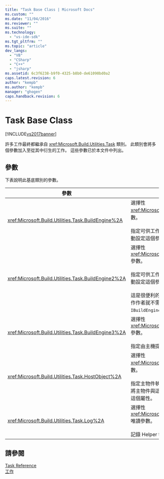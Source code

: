 ```yaml
---
title: "Task Base Class | Microsoft Docs"
ms.custom: ""
ms.date: "11/04/2016"
ms.reviewer: ""
ms.suite: ""
ms.technology: 
  - "vs-ide-sdk"
ms.tgt_pltfrm: ""
ms.topic: "article"
dev_langs: 
  - "VB"
  - "CSharp"
  - "C++"
  - "jsharp"
ms.assetid: 6c3f6238-b9f0-4325-b8b0-de61090bd0a2
caps.latest.revision: 6
author: "kempb"
ms.author: "kempb"
manager: "ghogen"
caps.handback.revision: 6
---
```

# Task Base Class
[!INCLUDE[vs2017banner](../code-quality/includes/vs2017banner.md)]

許多工作最終都繼承自 <xref:Microsoft.Build.Utilities.Task> 類別。  此類別會將多個參數加入至從其中衍生的工作。  這些參數已於本文件中列出。  
  
## 參數  
 下表說明此基底類別的參數。  
  
|參數|描述|  
|--------|--------|  
|<xref:Microsoft.Build.Utilities.Task.BuildEngine%2A>|選擇性 <xref:Microsoft.Build.Framework.IBuildEngine> 參數。<br /><br /> 指定可供工作使用的建置引擎介面。  建置引擎會自動設定這個參數，以允許工作回呼至它。|  
|<xref:Microsoft.Build.Utilities.Task.BuildEngine2%2A>|選擇性 <xref:Microsoft.Build.Framework.IBuildEngine2> 參數。<br /><br /> 指定可供工作使用的建置引擎介面。  建置引擎會自動設定這個參數，以允許工作回呼至它。<br /><br /> 這是很便利的屬性，如此一來，從此類別繼承的工作作者就不需要將值從 `IBuildEngine` 轉換為 `IBuildEngine2`。|  
|<xref:Microsoft.Build.Utilities.Task.BuildEngine3%2A>|選擇性 <xref:Microsoft.Build.Framework.IBuildEngine3> 參數。<br /><br /> 指定由主機提供的建置引擎介面。|  
|<xref:Microsoft.Build.Utilities.Task.HostObject%2A>|選擇性 <xref:Microsoft.Build.Framework.ITaskHost> 參數。<br /><br /> 指定主物件執行個體 \(可以是 Null\)。  如果主 IDE 將主物件與這個特定工作關聯，則建置引擎會設定這個屬性。|  
|<xref:Microsoft.Build.Utilities.Task.Log%2A>|選擇性 <xref:Microsoft.Build.Utilities.TaskLoggingHelper> 唯讀參數。<br /><br /> 記錄 Helper 物件。|  
  
## 請參閱  
 [Task Reference](../msbuild/msbuild-task-reference.md)   
 [工作](../msbuild/msbuild-tasks.md)